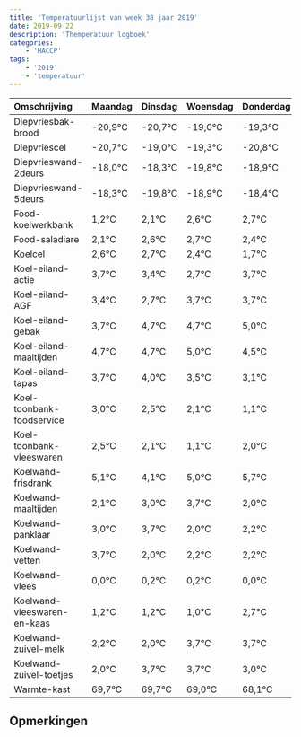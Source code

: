 ```yaml
---
title: 'Temperatuurlijst van week 38 jaar 2019'
date: 2019-09-22
description: 'Themperatuur logboek'
categories:
    - 'HACCP'
tags:
    - '2019'
    - 'temperatuur'
---
```

|Omschrijving|Maandag|Dinsdag|Woensdag|Donderdag|Vrijdag|Zaterdag|Zondag|
|:---|:---|:---|:---|:---|:---|:---|:---|
|Diepvriesbak-brood|-20,9°C|-20,7°C|-19,0°C|-19,3°C|-20,8°C|-19,9°C|-19,4°C|
|Diepvriescel|-20,7°C|-19,0°C|-19,3°C|-20,8°C|-19,9°C|-19,4°C|-19,3°C|
|Diepvrieswand-2deurs|-18,0°C|-18,3°C|-19,8°C|-18,9°C|-18,4°C|-18,3°C|-18,6°C|
|Diepvrieswand-5deurs|-18,3°C|-19,8°C|-18,9°C|-18,4°C|-18,3°C|-18,6°C|-19,3°C|
|Food-koelwerkbank|1,2°C|2,1°C|2,6°C|2,7°C|2,4°C|1,7°C|2,7°C|
|Food-saladiare|2,1°C|2,6°C|2,7°C|2,4°C|1,7°C|2,7°C|2,7°C|
|Koelcel|2,6°C|2,7°C|2,4°C|1,7°C|2,7°C|2,7°C|3,0°C|
|Koel-eiland-actie|3,7°C|3,4°C|2,7°C|3,7°C|3,7°C|4,0°C|3,5°C|
|Koel-eiland-AGF|3,4°C|2,7°C|3,7°C|3,7°C|4,0°C|3,5°C|3,1°C|
|Koel-eiland-gebak|3,7°C|4,7°C|4,7°C|5,0°C|4,5°C|4,1°C|3,1°C|
|Koel-eiland-maaltijden|4,7°C|4,7°C|5,0°C|4,5°C|4,1°C|3,1°C|4,0°C|
|Koel-eiland-tapas|3,7°C|4,0°C|3,5°C|3,1°C|2,1°C|3,0°C|3,7°C|
|Koel-toonbank-foodservice|3,0°C|2,5°C|2,1°C|1,1°C|2,0°C|2,7°C|1,0°C|
|Koel-toonbank-vleeswaren|2,5°C|2,1°C|1,1°C|2,0°C|2,7°C|1,0°C|1,2°C|
|Koelwand-frisdrank|5,1°C|4,1°C|5,0°C|5,7°C|4,0°C|4,2°C|4,2°C|
|Koelwand-maaltijden|2,1°C|3,0°C|3,7°C|2,0°C|2,2°C|2,2°C|2,0°C|
|Koelwand-panklaar|3,0°C|3,7°C|2,0°C|2,2°C|2,2°C|2,0°C|3,7°C|
|Koelwand-vetten|3,7°C|2,0°C|2,2°C|2,2°C|2,0°C|3,7°C|3,7°C|
|Koelwand-vlees|0,0°C|0,2°C|0,2°C|0,0°C|1,7°C|1,7°C|1,0°C|
|Koelwand-vleeswaren-en-kaas|1,2°C|1,2°C|1,0°C|2,7°C|2,7°C|2,0°C|1,1°C|
|Koelwand-zuivel-melk|2,2°C|2,0°C|3,7°C|3,7°C|3,0°C|2,1°C|3,1°C|
|Koelwand-zuivel-toetjes|2,0°C|3,7°C|3,7°C|3,0°C|2,1°C|3,1°C|3,9°C|
|Warmte-kast|69,7°C|69,7°C|69,0°C|68,1°C|69,1°C|69,9°C|69,5°C|

## Opmerkingen


